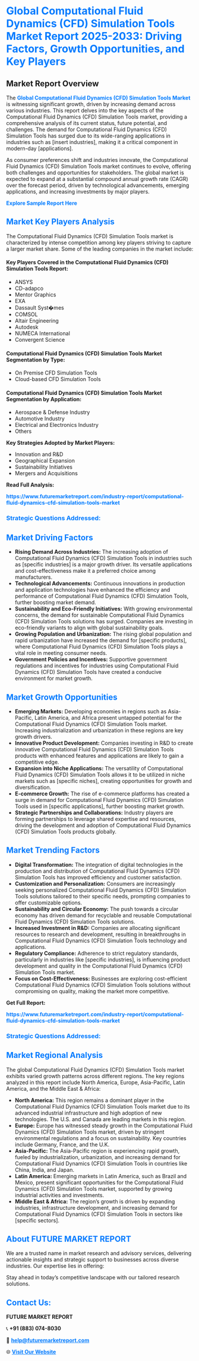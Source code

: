 <h1 style="color: #007BFF;">Global Computational Fluid Dynamics (CFD) Simulation Tools Market Report 2025-2033: Driving Factors, Growth Opportunities, and Key Players</h1>

<section id="overview">
<h2>Market Report Overview</h2>
<p>The <a href="https://www.futuremarketreport.com/industry-report/computational-fluid-dynamics-cfd-simulation-tools-market" style="color: #007BFF; text-decoration: none;"><strong>Global Computational Fluid Dynamics (CFD) Simulation Tools Market</strong></a> is witnessing significant growth, driven by increasing demand across various industries. This report delves into the key aspects of the Computational Fluid Dynamics (CFD) Simulation Tools market, providing a comprehensive analysis of its current status, future potential, and challenges. The demand for Computational Fluid Dynamics (CFD) Simulation Tools has surged due to its wide-ranging applications in industries such as [insert industries], making it a critical component in modern-day [applications].</p>
<p>As consumer preferences shift and industries innovate, the Computational Fluid Dynamics (CFD) Simulation Tools market continues to evolve, offering both challenges and opportunities for stakeholders. The global market is expected to expand at a substantial compound annual growth rate (CAGR) over the forecast period, driven by technological advancements, emerging applications, and increasing investments by major players.</p>
</section>

<section id="overview">
<p><a href="https://www.futuremarketreport.com/request-sample/reportId=43044" style="color: #007BFF; text-decoration: none;"><strong>Explore Sample Report Here</strong></a></p>
</section>

<section id="key-players">
<h2 style="color: #007BFF;">Market Key Players Analysis</h2>
<p>The Computational Fluid Dynamics (CFD) Simulation Tools market is characterized by intense competition among key players striving to capture a larger market share. Some of the leading companies in the market include:</p>
<h4>Key Players Covered in the Computational Fluid Dynamics (CFD) Simulation Tools Report:</h4>
<ul><li>ANSYS</li><li>CD-adapco</li><li>Mentor Graphics</li><li>EXA</li><li>Dassault Syst�mes</li><li>COMSOL</li><li>Altair Engineering</li><li>Autodesk</li><li>NUMECA International</li><li>Convergent Science</li></ul>
<h4>Computational Fluid Dynamics (CFD) Simulation Tools Market Segmentation by Type:</h4>
<ul><li>On Premise CFD Simulation Tools</li><li>Cloud-based CFD Simulation Tools</li></ul>

<h4>Computational Fluid Dynamics (CFD) Simulation Tools Market Segmentation by Application:</h4>
<ul><li>Aerospace &amp; Defense Industry</li><li>Automotive Industry</li><li>Electrical and Electronics Industry</li><li>Others</li></ul>
<p><strong>Key Strategies Adopted by Market Players:</strong></p>
<ul>
<li>Innovation and R&D</li>
<li>Geographical Expansion</li>
<li>Sustainability Initiatives</li>
<li>Mergers and Acquisitions</li>
</ul>
</section>

<section>
<p><strong>Read Full Analysis: </strong></p><a href="https://www.futuremarketreport.com/industry-report/computational-fluid-dynamics-cfd-simulation-tools-market" style="color: #007BFF; text-decoration: none;"><strong>https://www.futuremarketreport.com/industry-report/computational-fluid-dynamics-cfd-simulation-tools-market</strong></a>
<h3 style="color: #007BFF;">Strategic Questions Addressed:</h3>
</section>

<section id="driving-factors">
<h2 style="color: #007BFF;">Market Driving Factors</h2>
<ul>
<li><strong>Rising Demand Across Industries:</strong> The increasing adoption of Computational Fluid Dynamics (CFD) Simulation Tools in industries such as [specific industries] is a major growth driver. Its versatile applications and cost-effectiveness make it a preferred choice among manufacturers.</li>
<li><strong>Technological Advancements:</strong> Continuous innovations in production and application technologies have enhanced the efficiency and performance of Computational Fluid Dynamics (CFD) Simulation Tools, further boosting market demand.</li>
<li><strong>Sustainability and Eco-Friendly Initiatives:</strong> With growing environmental concerns, the demand for sustainable Computational Fluid Dynamics (CFD) Simulation Tools solutions has surged. Companies are investing in eco-friendly variants to align with global sustainability goals.</li>
<li><strong>Growing Population and Urbanization:</strong> The rising global population and rapid urbanization have increased the demand for [specific products], where Computational Fluid Dynamics (CFD) Simulation Tools plays a vital role in meeting consumer needs.</li>
<li><strong>Government Policies and Incentives:</strong> Supportive government regulations and incentives for industries using Computational Fluid Dynamics (CFD) Simulation Tools have created a conducive environment for market growth.</li>
</ul>
</section>

<section id="growth-opportunities">
<h2 style="color: #007BFF;">Market Growth Opportunities</h2>
<ul>
<li><strong>Emerging Markets:</strong> Developing economies in regions such as Asia-Pacific, Latin America, and Africa present untapped potential for the Computational Fluid Dynamics (CFD) Simulation Tools market. Increasing industrialization and urbanization in these regions are key growth drivers.</li>
<li><strong>Innovative Product Development:</strong> Companies investing in R&D to create innovative Computational Fluid Dynamics (CFD) Simulation Tools products with enhanced features and applications are likely to gain a competitive edge.</li>
<li><strong>Expansion into Niche Applications:</strong> The versatility of Computational Fluid Dynamics (CFD) Simulation Tools allows it to be utilized in niche markets such as [specific niches], creating opportunities for growth and diversification.</li>
<li><strong>E-commerce Growth:</strong> The rise of e-commerce platforms has created a surge in demand for Computational Fluid Dynamics (CFD) Simulation Tools used in [specific applications], further boosting market growth.</li>
<li><strong>Strategic Partnerships and Collaborations:</strong> Industry players are forming partnerships to leverage shared expertise and resources, driving the development and adoption of Computational Fluid Dynamics (CFD) Simulation Tools products globally.</li>
</ul>
</section>

<section id="trending-factors">
<h2 style="color: #007BFF;">Market Trending Factors</h2>
<ul>
<li><strong>Digital Transformation:</strong> The integration of digital technologies in the production and distribution of Computational Fluid Dynamics (CFD) Simulation Tools has improved efficiency and customer satisfaction.</li>
<li><strong>Customization and Personalization:</strong> Consumers are increasingly seeking personalized Computational Fluid Dynamics (CFD) Simulation Tools solutions tailored to their specific needs, prompting companies to offer customizable options.</li>
<li><strong>Sustainability and Circular Economy:</strong> The push towards a circular economy has driven demand for recyclable and reusable Computational Fluid Dynamics (CFD) Simulation Tools solutions.</li>
<li><strong>Increased Investment in R&D:</strong> Companies are allocating significant resources to research and development, resulting in breakthroughs in Computational Fluid Dynamics (CFD) Simulation Tools technology and applications.</li>
<li><strong>Regulatory Compliance:</strong> Adherence to strict regulatory standards, particularly in industries like [specific industries], is influencing product development and quality in the Computational Fluid Dynamics (CFD) Simulation Tools market.</li>
<li><strong>Focus on Cost-Effectiveness:</strong> Businesses are exploring cost-efficient Computational Fluid Dynamics (CFD) Simulation Tools solutions without compromising on quality, making the market more competitive.</li>
</ul>
</section>

<section>
<p><strong>Get Full Report: </strong></p><a href="https://www.futuremarketreport.com/industry-report/computational-fluid-dynamics-cfd-simulation-tools-market" style="color: #007BFF; text-decoration: none;"><strong>https://www.futuremarketreport.com/industry-report/computational-fluid-dynamics-cfd-simulation-tools-market</strong></a>
<h3 style="color: #007BFF;">Strategic Questions Addressed:</h3>
</section>


<section id="regional-analysis">
<h2 style="color: #007BFF;">Market Regional Analysis</h2>
<p>The global Computational Fluid Dynamics (CFD) Simulation Tools market exhibits varied growth patterns across different regions. The key regions analyzed in this report include North America, Europe, Asia-Pacific, Latin America, and the Middle East & Africa:</p>
<ul>
<li><strong>North America:</strong> This region remains a dominant player in the Computational Fluid Dynamics (CFD) Simulation Tools market due to its advanced industrial infrastructure and high adoption of new technologies. The U.S. and Canada are leading markets in this region.</li>
<li><strong>Europe:</strong> Europe has witnessed steady growth in the Computational Fluid Dynamics (CFD) Simulation Tools market, driven by stringent environmental regulations and a focus on sustainability. Key countries include Germany, France, and the U.K.</li>
<li><strong>Asia-Pacific:</strong> The Asia-Pacific region is experiencing rapid growth, fueled by industrialization, urbanization, and increasing demand for Computational Fluid Dynamics (CFD) Simulation Tools in countries like China, India, and Japan.</li>
<li><strong>Latin America:</strong> Emerging markets in Latin America, such as Brazil and Mexico, present significant opportunities for the Computational Fluid Dynamics (CFD) Simulation Tools market, supported by growing industrial activities and investments.</li>
<li><strong>Middle East & Africa:</strong> The region’s growth is driven by expanding industries, infrastructure development, and increasing demand for Computational Fluid Dynamics (CFD) Simulation Tools in sectors like [specific sectors].</li>
</ul>
</section>

<footer>
<h2 style="color: #007BFF;">About FUTURE MARKET REPORT</h2>
<p>We are a trusted name in market research and advisory services, delivering actionable insights and strategic support to businesses across diverse industries. Our expertise lies in offering:</p>

<p>Stay ahead in today’s competitive landscape with our tailored research solutions.</p>

<h2 style="color: #007BFF;">Contact Us:</h2>
<p><strong>FUTURE MARKET REPORT</strong></p>
<p>📞 <strong>+91 (883) 074-8030</strong></p>
<p>📧 <strong><a href="mailto:help@futuremarketreport.com" style="color: #007BFF;">help@futuremarketreport.com</a></strong></p>
<p>🌐 <strong><a href="https://www.futuremarketreport.com/" style="color: #007BFF;">Visit Our Website</a></strong></p>
</footer>